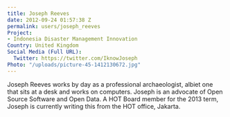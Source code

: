 ```yaml
---
title: Joseph Reeves
date: 2012-09-24 01:57:38 Z
permalink: users/joseph_reeves
Project:
- Indonesia Disaster Management Innovation
Country: United Kingdom
Social Media (Full URL):
  Twitter: https://twitter.com/IknowJoseph
Photo: "/uploads/picture-45-1412130672.jpg"
---
```


<p>Joseph Reeves works by day as a professional archaeologist, albiet one that sits at a desk and works on computers. Joseph is an advocate of Open Source Software and Open Data. A HOT Board member for the 2013 term, Joseph is currently writing this from the HOT office, Jakarta.</p>
